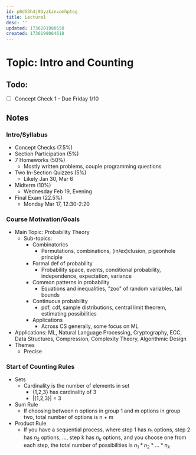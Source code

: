 ```yaml
---
id: p0d53h4j93yzkznvomhptog
title: Lecture1
desc: ''
updated: 1736201980550
created: 1736199064618
---
```

# Topic: Intro and Counting

## Todo:
- [ ] Concept Check 1 - Due Friday 1/10

## Notes
### Intro/Syllabus
- Concept Checks (7.5%)
- Section Participation (5%)
- 7 Homeworks (50%)
    - Mostly written problems, couple programming questions
- Two In-Section Quizzes (5%)
    - Likely Jan 30, Mar 6
- Midterm (10%)
    - Wednesday Feb 19, Evening
- Final Exam (22.5%)
    - Monday Mar 17, 12:30-2:20
### Course Motivation/Goals
- Main Topic: Probability Theory
    - Sub-topics:
        - Combinatorics
            - Permutations, combinations, (in/ex)clusion, pigeonhole principle
        - Formal def of probability
            - Probability space, events, conditional probability, independence, expectation, variance
        - Common patterns in probability
            - Equations and inequalities, "zoo" of random variables, tail bounds
        - Continuous probability
            - pdf, cdf, sample distributions, central limit theorem, estimating possibilities
        - Applications
            - Across CS generally, some focus on ML
- Applications: ML, Natural Language Processing, Cryptography, ECC, Data Structures, Compression, Complexity Theory, Algorithmic Design
- Themes
    - Precise
### Start of Counting Rules
- Sets
    - Cardinality is the number of elements in set
        - {1,2,3} has cardinality of 3
        - |{1,2,3}| = 3
- Sum Rule
    - If choosing between n options in group 1 and m options in group two, total number of options is n + m
- Product Rule
    - If you have a sequential process, where step 1 has $n_1$ options, step 2 has $n_2$ options, ..., step k has $n_k$ options, and you choose one from each step, the total number of possibilities is $n_1 * n_2 * ... * n_k$

